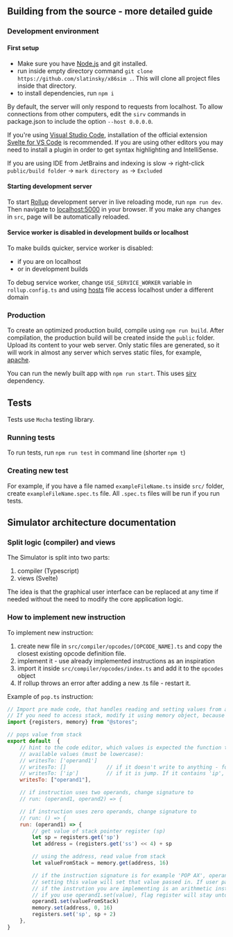 
## Building from the source - more detailed guide
### Development environment
#### First setup
- Make sure you have [Node.js](https://nodejs.org) and git installed.
- run inside empty directory command `git clone https://github.com/slatinsky/x86sim .`. This will clone all project files inside that directory.
- to install dependencies, run `npm i`

By default, the server will only respond to requests from localhost. To allow connections from other computers, edit the `sirv` commands in package.json to include the option `--host 0.0.0.0`.

If you're using [Visual Studio Code](https://code.visualstudio.com/), installation of the official extension [Svelte for VS Code](https://marketplace.visualstudio.com/items?itemName=svelte.svelte-vscode) is recommended. If you are using other editors you may need to install a plugin in order to get syntax highlighting and IntelliSense.

If you are using IDE from JetBrains and indexing is slow -> right-click `public/build folder` -> `mark directory as` -> `Excluded`

#### Starting development server
To start [Rollup](https://rollupjs.org) development server in live reloading mode, run `npm run dev`. Then navigate to [localhost:5000](http://localhost:5000) in your browser. If you make any changes in `src`, page will be automatically reloaded.


#### Service worker is disabled in development builds or localhost
To make builds quicker, service worker is disabled:
- if you are on localhost
- or in development builds

To debug service worker, change `USE_SERVICE_WORKER` variable in `rollup.config.ts` and using [hosts](https://en.wikipedia.org/wiki/Hosts_(file)) file access localhost under a different domain

### Production
To create an optimized production build, compile using `npm run build`. After compilation, the production build will be created inside the `public` folder. Upload its content to your web server. Only static files are generated, so it will work in almost any server which serves static files, for example, [apache](https://httpd.apache.org/).

You can run the newly built app with `npm run start`. This uses [sirv](https://github.com/lukeed/sirv) dependency.

## Tests
Tests use `Mocha` testing library.

### Running tests
To run tests, run `npm run test` in command line (shorter `npm t`)

### Creating new test
For example, if you have a file named `exampleFileName.ts` inside `src/` folder, create `exampleFileName.spec.ts` file. All `.spec.ts` files will be run if you run tests.



## Simulator architecture documentation
### Split logic (compiler) and views
The Simulator is split into two parts:
1) compiler (Typescript)
2) views (Svelte)

The idea is that the graphical user interface can be replaced at any time if needed without the need to modify the core application logic.

### How to implement new instruction
To implement new instruction:
1) create new file in `src/compiler/opcodes/[OPCODE_NAME].ts` and copy the closest existing opcode definition file.
2) implement it - use already implemented instructions as an inspiration
3) import it inside `src/compiler/opcodes/index.ts` and add it to the `opcodes` object
4) If rollup throws an error after adding a new .ts file - restart it.

Example of `pop.ts` instruction:
```javascript
// Import pre made code, that handles reading and setting values from and to registers and memory.
// If you need to access stack, modify it using memory object, because stack and data memory is shared.
import {registers, memory} from "@stores";

// pops value from stack
export default  {
    // hint to the code editor, which values is expected the function to modify
    // available values (must be lowercase):
    // writesTo: ['operand1']
    // writesTo: []             // if it doesn't write to anything - for example nop
    // writesTo: ['ip']         // if it is jump. If it contains 'ip', ip register isn't autoincremented after instruction execution
    writesTo: ["operand1"],

    // if instruction uses two operands, change signature to
    // run: (operand1, operand2) => {

    // if instruction uses zero operands, change signature to
    // run: () => {
    run: (operand1) => {
        // get value of stack pointer register (sp)
        let sp = registers.get('sp')
        let address = (registers.get('ss') << 4) + sp

        // using the address, read value from stack
        let valueFromStack = memory.get(address, 16)

        // if the instruction signature is for example 'POP AX', operand1 will contain 'pointer' to AX register. but it also can be direct or indirect memory address, for example '[ax-4]'
        // setting this value will set that value passed in. If user passed in AX register, AX register will be changed. If user passed in '[ax-4]', the memory cell at the address of AX-4 will be set.
        // if the instrution you are implementing is an arithmetic instruction, use operand1.setWithFlags(value) instead - it will update the flag register
        // if you use operand1.set(value), flag register will stay untouched
        operand1.set(valueFromStack)
        memory.set(address, 0, 16)
        registers.set('sp', sp + 2)
    },
}
```
